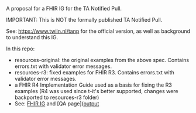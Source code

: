 A proposal for a FHIR IG for the TA Notified Pull.

IMPORTANT: This is NOT the formally published TA Notified Pull.

See: https://www.twiin.nl/tanp for the official version, as well as background to understand this IG.

In this repo:
- resources-original: the original examples from the above spec. Contains errors.txt with validator error messages.
- resources-r3: fixed examples for FHIR R3. Contains errors.txt with validator error messages.
- a FHIR R4 Implementation Guide used as a basis for fixing the R3 examples (R4 was used since t-it's better supported, changes were backported to resources-r3 folder)
- See: [FHIR IG]([output/index.html](https://mgraauw.github.io/TA-Notified-Pull-proposed-IG/)) and [QA page]([output](https://mgraauw.github.io/TA-Notified-Pull-proposed-IG/qa.html)
